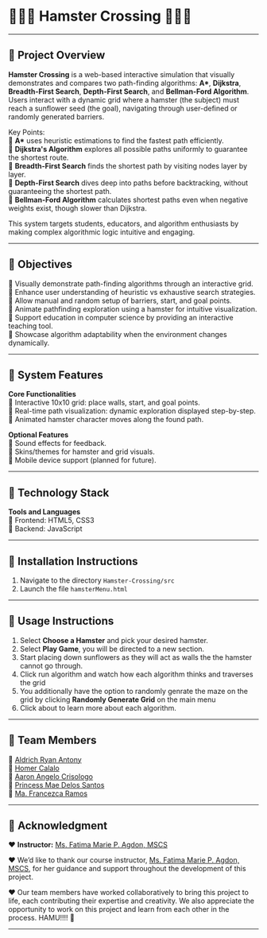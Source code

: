 # 🐹🎡🌻 Hamster Crossing 🌻🎡🐹

---

## 🎡 Project Overview

**Hamster Crossing** is a web-based interactive simulation that visually demonstrates and compares two path-finding algorithms: **A\***, **Dijkstra**, **Breadth-First Search**, **Depth-First Search**, and **Bellman-Ford Algorithm**.  
Users interact with a dynamic grid where a hamster (the subject) must reach a sunflower seed (the goal), navigating through user-defined or randomly generated barriers.

Key Points: <br>
🐹 **A\*** uses heuristic estimations to find the fastest path efficiently. <br>
🐹 **Dijkstra's Algorithm** explores all possible paths uniformly to guarantee the shortest route. <br>
🐹 **Breadth-First Search** finds the shortest path by visiting nodes layer by layer. <br>
🐹 **Depth-First Search** dives deep into paths before backtracking, without guaranteeing the shortest path. <br>
🐹 **Bellman-Ford Algorithm** calculates shortest paths even when negative weights exist, though slower than Dijkstra. <br>

This system targets students, educators, and algorithm enthusiasts by making complex algorithmic logic intuitive and engaging.

---

## 🌻 Objectives

🎯 Visually demonstrate path-finding algorithms through an interactive grid. <br>
🎯 Enhance user understanding of heuristic vs exhaustive search strategies. <br>
🎯 Allow manual and random setup of barriers, start, and goal points. <br>
🎯 Animate pathfinding exploration using a hamster for intuitive visualization. <br>
🎯 Support education in computer science by providing an interactive teaching tool. <br>
🎯 Showcase algorithm adaptability when the environment changes dynamically. <br>

---

## 🎡 System Features

**Core Functionalities** <br>
🌻 Interactive 10x10 grid: place walls, start, and goal points. <br>
🌻 Real-time path visualization: dynamic exploration displayed step-by-step. <br>
🌻 Animated hamster character moves along the found path. <br>

**Optional Features** <br>
🌻 Sound effects for feedback. <br>
🌻 Skins/themes for hamster and grid visuals. <br>
🌻 Mobile device support (planned for future). <br>

---

## 🎡 Technology Stack

**Tools and Languages** <br>
🌻 Frontend: HTML5, CSS3 <br>
🌻 Backend: JavaScript <br>

---

## 🌻 Installation Instructions
1. Navigate to the directory `Hamster-Crossing/src`
2. Launch the file `hamsterMenu.html`
---

## 🐹 Usage Instructions
1. Select **Choose a Hamster** and pick your desired hamster.
2. Select **Play Game**, you will be directed to a new section.
3. Start placing down sunflowers as they will act as walls the the hamster cannot go through.
4. Click run algorithm and watch how each algorithm thinks and traverses the grid
5. You additionally have the option to randomly genrate the maze on the grid by clicking **Randomly Generate Grid** on the main menu
6. Click about to learn more about each algorithm.
---

## 🐹 Team Members

🐹 [Aldrich Ryan Antony](https://github.com/Kryptiku) <br>
🐹 [Homer Calalo](https://github.com/Homercalalo) <br>
🐹 [Aaron Angelo Crisologo](https://github.com/AaronCrisologo) <br>
🐹 [Princess Mae Delos Santos](https://github.com/princessdlssnts) <br>
🐹 [Ma. Francezca Ramos](https://github.com/ramosfranz) <br>



---

## 💖 Acknowledgment

❤️ **Instructor:** [Ms. Fatima Marie P. Agdon, MSCS](https://github.com/marieemoiselle) <br>

❤️ We’d like to thank our course instructor, [Ms. Fatima Marie P. Agdon, MSCS](https://github.com/marieemoiselle), for her guidance and support throughout the development of this project. <br>

❤️ Our team members have worked collaboratively to bring this project to life, each contributing their expertise and creativity. We also appreciate the opportunity to work on this project and learn from each other in the process. HAMU!!!! 🐹 <br>


---
